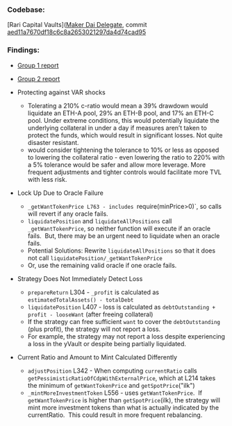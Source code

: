 
### Codebase: 

[Rari Capital Vaults]([Maker Dai Delegate](https://github.com/therealmonoloco/maker-dai-delegate/), commit [aed11a7670df18c6c8a2653021297da4d74cad95](https://github.com/therealmonoloco/maker-dai-delegate/commit/aed11a7670df18c6c8a2653021297da4d74cad95)
  

### Findings:

- [Group 1 report](/Dhruv.Nibbler.Redbeard)
  
- [Group 2 report](/Bebis.Goober.BMApprentices.pdf)

- Protecting against VAR shocks
    - Tolerating a 210% c-ratio would mean a 39% drawdown would liquidate an ETH-A pool, 29% an ETH-B pool, and 17% an ETH-C pool. Under extreme conditions, this would potentially liquidate the underlying collateral in under a day if measures aren’t taken to protect the funds, which would result in significant losses. Not quite disaster resistant.
    - would consider tightening the tolerance to 10% or less as opposed to lowering the collateral ratio - even lowering the ratio to 220% with a 5% tolerance would be safer and allow more leverage. More frequent adjustments and tighter controls would facilitate more TVL with less risk.
- Lock Up Due to Oracle Failure
    - `_getWantTokenPrice L763 - includes `require(minPrice>0)`, so calls will revert if any oracle fails.
    - `liquidatePosition` and `liquidateAllPositions` call `_getWantTokenPrice`, so neither function will execute if an oracle fails.  But, there may be an urgent need to liquidate when an oracle fails.
    - Potential Solutions: Rewrite `liquidateAllPositions` so that it does not call `liquidatePosition/_getWantTokenPrice`
    - Or, use the remaining valid oracle if one oracle fails.
- Strategy Does Not Immediately Detect Loss
    - `prepareReturn` L304 - `_profit` is calculated as `estimatedTotalAssets() - totalDebt`
    - `liquidatePosition` L407 - loss is calculated as `debtOutstanding + profit - looseWant` (after freeing collateral)
    - If the strategy can free sufficient `want` to cover the `debtOutstanding` (plus profit), the strategy will not report a loss.
    - For example, the strategy may not report a loss despite experiencing a loss in the yVault or despite being partially liquidated.
- Current Ratio and Amount to Mint Calculated Differently
    - `adjustPosition` L342 - When computing `currentRatio` calls `getPessimisticRatioOfCdpWithExternalPrice`, which at L214 takes the minimum of `getWantTokenPrice` and `getSpotPrice`("ilk")
    - `_mintMoreInvestmentToken` L556 - uses `getWantTokenPrice`.  If `getWantTokenPrice` is higher than `getSpotPrice`(ilk), the strategy will mint more investment tokens than what is actually indicated by the currentRatio.  This could result in more frequent rebalancing.